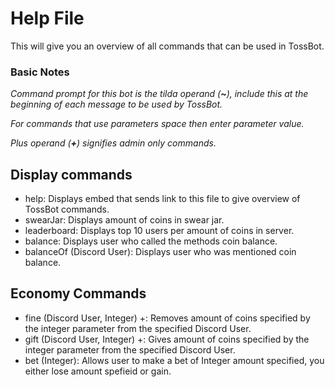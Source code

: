# Help File
This will give you an overview of all commands that can be used in TossBot.

### Basic Notes
*Command prompt for this bot is the tilda operand (**~**), include this at the beginning of each message to be used by TossBot.*

*For commands that use parameters space then enter parameter value.*

*Plus operand (**+**) signifies admin only commands.*

## Display commands
- help: Displays embed that sends link to this file to give overview of TossBot commands.
- swearJar: Displays amount of coins in swear jar.
- leaderboard: Displays top 10 users per amount of coins in server.
- balance: Displays user who called the methods coin balance.
- balanceOf (Discord User): Displays user who was mentioned coin balance.

## Economy Commands
- fine (Discord User, Integer) +: Removes amount of coins specified by the integer parameter from the specified Discord User. 
- gift (Discord User, Integer) +: Gives amount of coins specified by the integer parameter from the specified Discord User. 
- bet (Integer): Allows user to make a bet of Integer amount specified, you either lose amount spefieid or gain.
